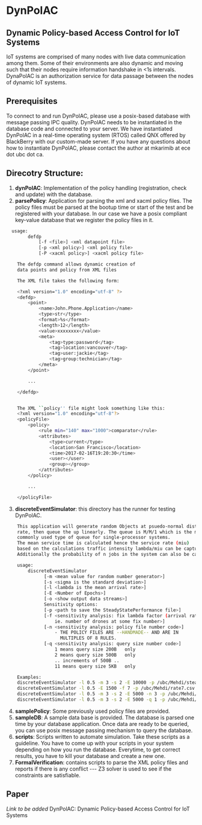 # DynPolAC
## Dynamic Policy-based Access Control for IoT Systems
IoT systems are comprised of many nodes with live data communication among them. Some of their environments are also dynamic and moving such that their nodes require information handshake in <1s intervals. DynaPolAC is an authorization service for data passage between the nodes of dynamic IoT systems.

## Prerequisites
To connect to and run DynPolAC, please use a posix-based database with message passing IPC quality. DynPolAC needs to be instantiated in the database code and connected to your server. We have instantiated DynPolAC in a real-time operating system (RTOS) called QNX offered by BlackBerry with our custom-made server. If you have any questions about how to instantiate DynPolAC, please contact the author at mkarimib at ece dot ubc dot ca.

## Direcotry Structure:
1. **dynPolAC**: Implementation of the policy handling (registration, check and update) with the database.
2. **parsePolicy**: Application for parsing the xml and xacml policy files. The policy files must be parsed at the bootup time or start of the test and be registered with your database. In our case we have a posix compliant key-value database that we register the policy files in it.
```bash
  usage:
        defdp
            [-f <file>] <xml datapoint file>
            [-p <xml policy>] <xml policy file>
            [-P <xacml policy>] <xacml policy file>

    The defdp command allows dynamic creation of
    data points and policy from XML files

    The XML file takes the following form:

    <?xml version="1.0" encoding="utf-8" ?>
    <defdp>
        <point>
            <name>John.Phone.Application</name>
            <type>str</type>
            <format>%s</format>
            <length>12</length>
            <value>xxxxxxxx</value>
            <meta>
                <tag>type:password</tag>
                <tag>location:vancouver</tag>
                <tag>user:jackie</tag>
                <tag>group:technician</tag>
            </meta>
        </point>

        ...

    </defdp>


    The XML ``policy'' file might look something like this:
    <?xml version="1.0" encoding="utf-8"?>
    <policyFile>
        <policy>
            <rule min="140" max="1000">comparator</rule>
            <attributes>
                <type>current</type>
                <location>San Francisco</location>
                <time>2017-02-16T19:20:30</time>
                <user></user>
                <group></group>
            </attributes>
        </policy>

        ...

    </policyFile>
```

3. **discreteEventSimulator**: this directory has the runner for testing DynPolAC.

```bash
    This application will generate random Objects at psuedo-normal distribution
    rate, then queue the up linearly. The queue is M/M/1 which is the most
    commonly used type of queue for single-processor systems.
    The mean service time is calculated hence the service rate (miu)
    based on the calculations traffic intensity lambda/miu can be captured.
    Additionally the probability of n jobs in the system can also be captured.

    usage:
        discreteEventSimulator
              [-m <mean value for random number generator>]
              [-s <sigma is the standard deviation>]
              [-l <lambda is the mean arrival rate>]
              [-E <Number of Epochs>]
              [-o <show output data streams>]
              Sensitivity options:
              [-p <path to save the SteadyStatePerformance file>]
              [-f <sensitivity analysis: fix lambda factor (arrival rate)
                  ie. number of drones at some fix number>]
              [-n <sensitivity analysis: policy file number code>]
                  - THE POLICY FILES ARE --HANDMADE-- AND ARE IN
                    MULTIPLES OF 8 RULES.
              [-q <sensitivity analysis: query size number code>]
                  1 means query size 200B   only
                  2 means query size 500B   only
                  .. increments of 500B ..
                  11 means query size 5KB   only

    Examples:
    discreteEventSimulator -l 0.5 -m 3 -s 2 -E 10000 -p /ubc/Mehdi/steadyState.csv
    discreteEventSimulator -l 0.5 -E 1500 -f 7 -p /ubc/Mehdi/rate7.csv
    discreteEventSimulator -l 0.5 -m 3 -s 2 -E 5000 -n 3 -p /ubc/Mehdi/rule3.csv
    discreteEventSimulator -l 0.5 -m 3 -s 2 -E 5000 -q 1 -p /ubc/Mehdi/queue1.csv
```

4. **samplePolicy**: Some previously used policy files are provided.
5. **sampleDB**: A sample data base is provided. The database is parsed one time by your database application. Once data are ready to be queried, you can use posix message passing mechanism to query the database.
6. **scripts**: Scripts written to automate simulation. Take these scripts as a guideline. You have to come up with your scripts in your system depending on how you run the database. Everytime, to get correct results, you have to kill your database and create a new one.
7. **FormalVerification**: contains scripts to parse the XML policy files and reports if there is any conflict --- Z3 solver is used to see if the constraints are satisfiable.

## Paper
_Link to be added_
DynPolAC: Dynamic Policy-based Access Control for IoT Systems
